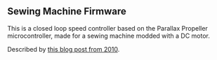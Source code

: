 Sewing Machine Firmware
------------------------

This is a closed loop speed controller based on the Parallax Propeller microcontroller, made for a sewing machine modded with a DC motor.

Described by [this blog post from 2010](https://scanlime.org/2010/01/diy-sewing-machine-retrofit/).